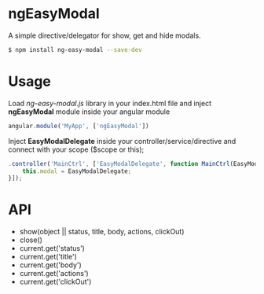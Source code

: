 # ngEasyModal

A simple directive/delegator for show, get and hide modals.
```bash
$ npm install ng-easy-modal --save-dev
```

# Usage
Load *ng-easy-modal.js* library in your index.html file and inject **ngEasyModal** module inside your angular module
```javascript
angular.module('MyApp', ['ngEasyModal'])
```
Inject **EasyModalDelegate** inside your controller/service/directive and connect with your scope ($scope or this);
```javascript
.controller('MainCtrl', ['EasyModalDelegate', function MainCtrl(EasyModalDelegate) {
    this.modal = EasyModalDelegate;
}]);
```

# API
- show(object || status, title, body, actions, clickOut)
- close()
- current.get('status')
- current.get('title')
- current.get('body')
- current.get('actions')
- current.get('clickOut')
